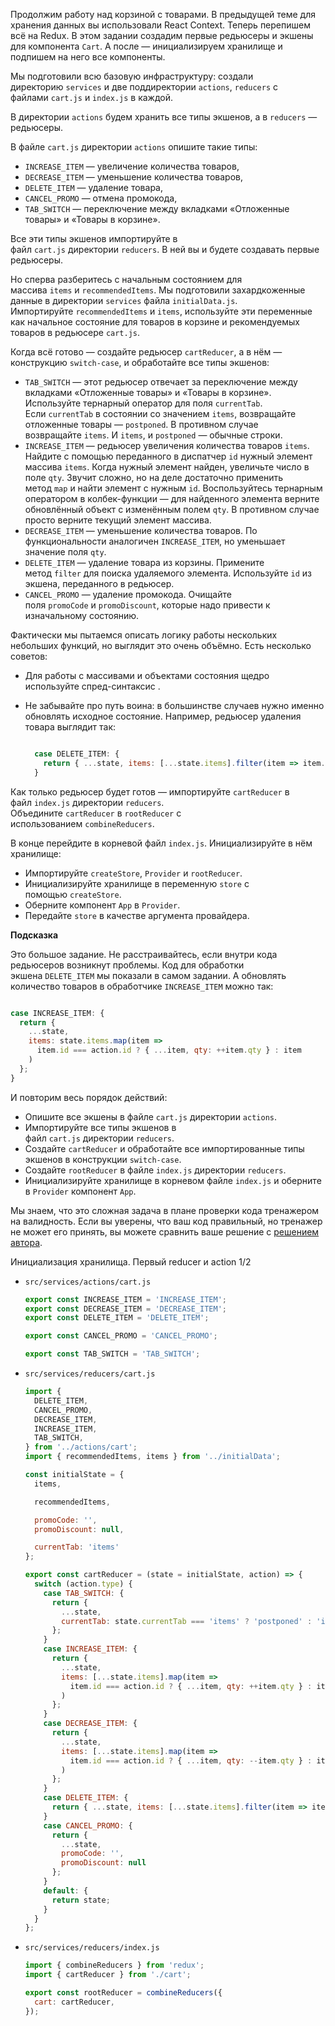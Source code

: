 Продолжим работу над корзиной с товарами. В предыдущей теме для хранения данных вы использовали React Context. Теперь перепишем всё на Redux. В этом задании создадим первые редьюсеры и экшены для компонента `Cart`. А после — инициализируем хранилище и подпишем на него все компоненты.

Мы подготовили всю базовую инфраструктуру: создали директорию `services` и две поддиректории `actions`, `reducers` с файлами `cart.js` и `index.js` в каждой.

В директории `actions` будем хранить все типы экшенов, а в `reducers` — редьюсеры.

В файле `cart.js` директории `actions` опишите такие типы:

- `INCREASE_ITEM` — увеличение количества товаров,
- `DECREASE_ITEM` — уменьшение количества товаров,
- `DELETE_ITEM` — удаление товара,
- `CANCEL_PROMO` — отмена промокода,
- `TAB_SWITCH` — переключение между вкладками «Отложенные товары» и «Товары в корзине».

Все эти типы экшенов импортируйте в файл `cart.js` директории `reducers`. В ней вы и будете создавать первые редьюсеры.

Но сперва разберитесь с начальным состоянием для массива `items` и `recommendedItems`. Мы подготовили захардкоженные данные в директории `services` файла `initialData.js`. Импортируйте `recommendedItems` и `items`, используйте эти переменные как начальное состояние для товаров в корзине и рекомендуемых товаров в редьюсере `cart.js`.

Когда всё готово — создайте редьюсер `cartReducer`, а в нём — конструкцию `switch-case`, и обработайте все типы экшенов:

- `TAB_SWITCH` — этот редьюсер отвечает за переключение между вкладками «Отложенные товары» и «Товары в корзине». Используйте тернарный оператор для поля `currentTab`. Если `currentTab` в состоянии со значением `items`, возвращайте отложенные товары — `postponed`. В противном случае возвращайте `items`. И `items`, и `postponed` — обычные строки.
- `INCREASE_ITEM` — редьюсер увеличения количества товаров `items`. Найдите с помощью переданного в диспатчер `id` нужный элемент массива `items`. Когда нужный элемент найден, увеличьте число в поле `qty`. Звучит сложно, но на деле достаточно применить метод `map` и найти элемент с нужным `id`. Воспользуйтесь тернарным оператором в колбек-функции — для найденного элемента верните обновлённый объект с изменённым полем `qty`. В противном случае просто верните текущий элемент массива.
- `DECREASE_ITEM` — уменьшение количества товаров. По функциональности аналогичен `INCREASE_ITEM`, но уменьшает значение поля `qty`.
- `DELETE_ITEM` — удаление товара из корзины. Примените метод `filter` для поиска удаляемого элемента. Используйте `id` из экшена, переданного в редьюсер.
- `CANCEL_PROMO` — удаление промокода. Очищайте поля `promoCode` и `promoDiscount`, которые надо привести к изначальному состоянию.

Фактически мы пытаемся описать логику работы нескольких небольших функций, но выглядит это очень объёмно. Есть несколько советов:

- Для работы с массивами и объектами состояния щедро используйте спред-синтаксис .
- Не забывайте про путь воина: в большинстве случаев нужно именно обновлять исходное состояние. Например, редьюсер удаления товара выглядит так:
    
    ```jsx
    
      case DELETE_ITEM: {
        return { ...state, items: [...state.items].filter(item => item.id !== action.id) };
      }
    
    ```
    

Как только редьюсер будет готов — импортируйте `cartReducer` в файл `index.js` директории `reducers`. Объедините `cartReducer` в `rootReducer` с использованием `combineReducers`.

В конце перейдите в корневой файл `index.js`. Инициализируйте в нём хранилище:

- Импортируйте `createStore`, `Provider` и `rootReducer`.
- Инициализируйте хранилище в переменную `store` с помощью `createStore`.
- Оберните компонент `App` в `Provider`.
- Передайте `store` в качестве аргумента провайдера.

**Подсказка**

Это большое задание. Не расстраивайтесь, если внутри кода редьюсеров возникнут проблемы. Код для обработки экшена `DELETE_ITEM` мы показали в самом задании. А обновлять количество товаров в обработчике `INCREASE_ITEM` можно так:

```jsx

case INCREASE_ITEM: {
  return {
    ...state,
    items: state.items.map(item =>
      item.id === action.id ? { ...item, qty: ++item.qty } : item
    )
  };
}

```

И повторим весь порядок действий:

- Опишите все экшены в файле `cart.js` директории `actions`.
- Импортируйте все типы экшенов в файл `cart.js` директории `reducers`.
- Создайте `cartReducer` и обработайте все импортированные типы экшенов в конструкции `switch-case`.
- Создайте `rootReducer` в файле `index.js` директории `reducers`.
- Инициализируйте хранилище в корневом файле `index.js` и оберните в `Provider` компонент `App`.

Мы знаем, что это сложная задача в плане проверки кода тренажером на валидность. Если вы уверены, что ваш код правильный, но тренажер не может его принять, вы можете сравнить ваше решение с [решением автора](https://www.notion.so/0a3e69fa91774c63bea4d0c2fe29cd35).

Инициализация хранилища. Первый reducer и action 1/2

- `src/services/actions/cart.js`
    
    ```jsx
    export const INCREASE_ITEM = 'INCREASE_ITEM';
    export const DECREASE_ITEM = 'DECREASE_ITEM';
    export const DELETE_ITEM = 'DELETE_ITEM';
    
    export const CANCEL_PROMO = 'CANCEL_PROMO';
    
    export const TAB_SWITCH = 'TAB_SWITCH';
    ```
    
- `src/services/reducers/cart.js`
    
    ```jsx
    import {
      DELETE_ITEM,
      CANCEL_PROMO,
      DECREASE_ITEM,
      INCREASE_ITEM,
      TAB_SWITCH,
    } from '../actions/cart';
    import { recommendedItems, items } from '../initialData';
    
    const initialState = {
      items,
    
      recommendedItems,
    
      promoCode: '',
      promoDiscount: null,
    
      currentTab: 'items'
    };
    
    export const cartReducer = (state = initialState, action) => {
      switch (action.type) {
        case TAB_SWITCH: {
          return {
            ...state,
            currentTab: state.currentTab === 'items' ? 'postponed' : 'items'
          };
        }
        case INCREASE_ITEM: {
          return {
            ...state,
            items: [...state.items].map(item =>
              item.id === action.id ? { ...item, qty: ++item.qty } : item
            )
          };
        }
        case DECREASE_ITEM: {
          return {
            ...state,
            items: [...state.items].map(item =>
              item.id === action.id ? { ...item, qty: --item.qty } : item
            )
          };
        }
        case DELETE_ITEM: {
          return { ...state, items: [...state.items].filter(item => item.id !== action.id) };
        }
        case CANCEL_PROMO: {
          return {
            ...state,
            promoCode: '',
            promoDiscount: null
          };
        }
        default: {
          return state;
        }
      }
    };
    ```
    
- `src/services/reducers/index.js`
    
    ```jsx
    import { combineReducers } from 'redux';
    import { cartReducer } from './cart';
    
    export const rootReducer = combineReducers({
      cart: cartReducer,
    });
    ```
